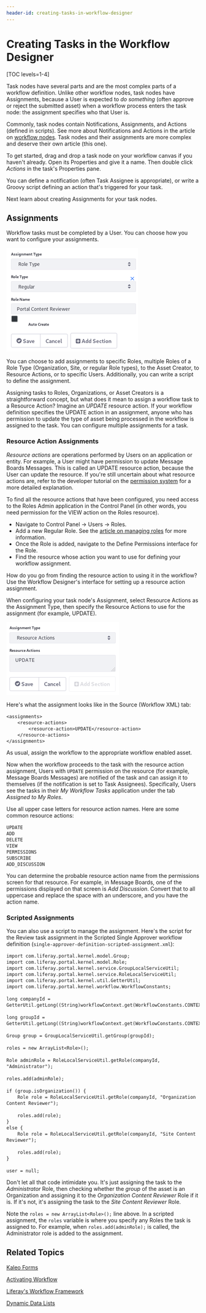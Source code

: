 ```yaml
---
header-id: creating-tasks-in-workflow-designer
---
```


# Creating Tasks in the Workflow Designer

[TOC levels=1-4]

Task nodes have several parts and are the most complex parts of a workflow
definition. Unlike other workflow nodes, task nodes have Assignments, because a
User is expected to *do something* (often approve or reject the submitted asset)
when a workflow process enters the task node: the assignment specifies who that
User is. 

Commonly, task nodes contain Notifications, Assignments, and Actions (defined in
scripts). See more about Notifications and Actions in the article on 
[workflow nodes](/docs/7-2/user/-/knowledge_base/u/workflow-definition-nodes). 
Task nodes and their assignments are more complex and deserve their own article
(this one).

To get started, drag and drop a task node on your workflow canvas if you haven't
already. Open its Properties and give it a name. Then double click *Actions* in
the task's Properties pane.

You can define a notification (often Task Assignee is appropriate), or write a
Groovy script defining an action that's triggered for your task.

Next learn about creating Assignments for your task nodes. 

## Assignments

Workflow tasks must be completed by a User. You can choose how you want to
configure your assignments. 

![Figure 1: You can add an Assignment to a Task node.](../../../images-dxp/workflow-designer-assignment.png)

You can choose to add assignments to specific Roles, multiple Roles of a Role
Type (Organization, Site, or regular Role types), to the Asset Creator, to
Resource Actions, or to specific Users. Additionally, you can write a script to
define the assignment.

Assigning tasks to Roles, Organizations, or Asset Creators is a straightforward
concept, but what does it mean to assign a workflow task to a Resource Action?
Imagine an *UPDATE* resource action. If your workflow definition specifies the
UPDATE action in an assignment, anyone who has permission to update the type of
asset being processed in the workflow is assigned to the task. You can configure
multiple assignments for a task.

### Resource Action Assignments

*Resource actions* are operations performed by Users on an application or
entity. For example, a User might have permission to update Message Boards
Messages. This is called an UPDATE resource action, because the User can update
the resource. If you're still uncertain about what resource actions are, refer
to the developer tutorial on the 
[permission system](/docs/7-2/frameworks/-/knowledge_base/f/defining-application-permissions)
for a more detailed explanation.

To find all the resource actions that have been configured, you need access to
the Roles Admin application in the Control Panel (in other words, you need
permission for the VIEW action on the Roles resource).

- Navigate to Control Panel &rarr; Users &rarr; Roles.
- Add a new Regular Role. See the 
  [article on managing roles](/docs/7-2/user/-/knowledge_base/u/roles-and-permissions)
  for more information.
- Once the Role is added, navigate to the Define Permissions interface for the
  Role.
- Find the resource whose action you want to use for defining your workflow
  assignment.

How do you go from finding the resource action to using it in the workflow? Use
the Workflow Designer's interface for setting up a resource action assignment.

When configuring your task node's Assignment, select Resource Actions as the
Assignment Type, then specify the Resource Actions to use for the assignment
(for example, UPDATE).

![Figure 2: Configure resource action assignments in the Workflow Designer.](../../../images-dxp/workflow-designer-resource-action-assignment.png)

Here's what the assignment looks like in the Source (Workflow XML) tab:

    <assignments>
        <resource-actions>
            <resource-action>UPDATE</resource-action>
        </resource-actions>
    </assignments>

As usual, assign the workflow to the appropriate workflow enabled asset.

Now when the workflow proceeds to the task with the resource action assignment,
Users with `UPDATE` permission on the resource (for example, Message Boards
Messages) are notified of the task and can assign it to themselves (if the
notification is set to Task Assignees). Specifically, Users see the tasks in
their *My Workflow Tasks* application under the tab *Assigned to My Roles*.

Use all upper case letters for resource action names. Here are some common
resource actions:

    UPDATE
    ADD
    DELETE
    VIEW
    PERMISSIONS
    SUBSCRIBE
    ADD_DISCUSSION

You can determine the probable resource action name from the permissions screen
for that resource. For example, in Message Boards, one of the permissions
displayed on that screen is *Add Discussion*. Convert that to all uppercase and
replace the space with an underscore, and you have the action name. 

### Scripted Assignments

You can also use a script to manage the assignment. Here's the script for the
Review task assignment in the Scripted Single Approver workflow definition
(`single-approver-definition-scripted-assignment.xml`):

    import com.liferay.portal.kernel.model.Group;
    import com.liferay.portal.kernel.model.Role;
    import com.liferay.portal.kernel.service.GroupLocalServiceUtil;
    import com.liferay.portal.kernel.service.RoleLocalServiceUtil;
    import com.liferay.portal.kernel.util.GetterUtil;
    import com.liferay.portal.kernel.workflow.WorkflowConstants;

    long companyId = GetterUtil.getLong((String)workflowContext.get(WorkflowConstants.CONTEXT_COMPANY_ID));

    long groupId = GetterUtil.getLong((String)workflowContext.get(WorkflowConstants.CONTEXT_GROUP_ID));

    Group group = GroupLocalServiceUtil.getGroup(groupId);

    roles = new ArrayList<Role>();

    Role adminRole = RoleLocalServiceUtil.getRole(companyId, "Administrator");

    roles.add(adminRole);

    if (group.isOrganization()) {
        Role role = RoleLocalServiceUtil.getRole(companyId, "Organization Content Reviewer");

        roles.add(role);
    }
    else {
        Role role = RoleLocalServiceUtil.getRole(companyId, "Site Content Reviewer");

        roles.add(role);
    }

    user = null;
						
Don't let all that code intimidate you. It's just assigning the task to the
*Administrator* Role, then checking whether the *group* of the asset is an
Organization and assigning it to the *Organization Content Reviewer* Role if it
is. If it's not, it's assigning the task to the *Site Content Reviewer* Role.

Note the `roles = new ArrayList<Role>();` line above. In a scripted assignment,
the `roles` variable is where you specify any Roles the task is assigned to. For
example, when `roles.add(adminRole);` is called, the Administrator role is added
to the assignment.

## Related Topics [](id=related-topics)

[Kaleo Forms](/docs/7-2/user/-/knowledge_base/u/kaleo-forms)

[Activating Workflow](/docs/7-2/user/-/knowledge_base/u/activating-workflow)

[Liferay's Workflow Framework](/docs/7-2/frameworks/-/knowledge_base/f/the-workflow-framework)

[Dynamic Data Lists](/docs/7-2/user/-/knowledge_base/u/dynamic-data-lists) 

